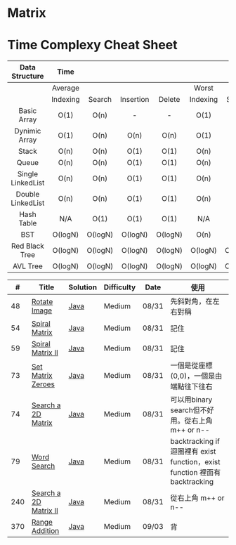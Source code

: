 # Matrix
# Time Complexy Cheat Sheet

|Data Structure | Time  |        |           |        |       |        |           |        |           Space  |
|:-------------:|:-----:|:------:|:---------:|:------:|:-----:|:------:|:---------:|:------:|:----------------:|
|               |Average|        |           |        | Worst |        |           |        | Worst            |
|               |Indexing | Search | Insertion | Delete |Indexing | Search | Insertion | Delete |                  |
| Basic Array   | O(1)  | O(n)   |     -      | -  | O(1)  | O(n)   | -      | -          | O(n)             |
| Dynimic Array | O(1)  | O(n)   | O(n)      | O(n)   | O(1)  | O(n)   | O(n)      | O(n)   | O(n)             |
| Stack         | O(n)  | O(n)   | O(1)      | O(1)   | O(n)  | O(n)   | O(1)      | O(1)   | O(n)             |
| Queue         | O(n)  | O(n)   | O(1)      | O(1)   | O(n)  | O(n)   | O(1)      | O(1)   | O(n)             |
|Single LinkedList| O(n)  | O(n)   | O(1)      | O(1)   | O(n)  | O(n)   | O(1)      | O(1)   | O(n)             |
|Double LinkedList| O(n)  | O(n)   | O(1)      | O(1)   | O(n)  | O(n)   | O(1)      | O(1)   | O(n)             |
| Hash Table    | N/A  | O(1)   | O(1)      | O(1)   | N/A  | O(n)   | O(n)      | O(n)   | O(n)             |
| BST           | O(logN)  | O(logN)    | O(logN)  | O(logN) | O(n)  | O(n)   | O(n)      | O(n)   | O(n)    |
| Red Black Tree| O(logN)  | O(logN) | O(logN) | O(logN)  | O(logN)  | O(logN) | O(logN) | O(logN)   | O(n)      |
| AVL Tree      | O(logN)  | O(logN) | O(logN) | O(logN)  | O(logN)  | O(logN) | O(logN) | O(logN)   | O(n)      |


| # | Title | Solution | Difficulty | Date | 使用 |
|---| ----- | -------- | ---------- |------|------|
|48|[Rotate Image](https://leetcode.com/problems/rotate-image/) | [Java]()|Medium|08/31|先斜對角，在左右對稱|
|54|[Spiral Matrix](https://leetcode.com/problems/spiral-matrix/) | [Java]()|Medium|08/31|記住|
|59|[Spiral Matrix II](https://leetcode.com/problems/spiral-matrix-ii/) | [Java]()|Medium|08/31|記住|
|73|[Set Matrix Zeroes](https://leetcode.com/problems/set-matrix-zeroes/) | [Java]()|Medium|08/31|一個是從座標 (0,0)，一個是由端點往下往右|
|74|[Search a 2D Matrix](https://leetcode.com/problems/search-a-2d-matrix/) | [Java]()|Medium|08/31|可以用binary search但不好用。從右上角 m++ or n--|
|79|[Word Search](https://leetcode.com/problems/word-search/) | [Java]()|Medium|08/31|backtracking if迴圈裡有 exist function，exist function 裡面有 backtracking|
|240|[Search a 2D Matrix II](https://leetcode.com/problems/search-a-2d-matrix-ii/) | [Java]()|Medium|08/31|從右上角 m++ or n--|
|370|[Range Addition](https://leetcode.com/problems/range-addition/) | [Java]()|Medium|09/03|背|
